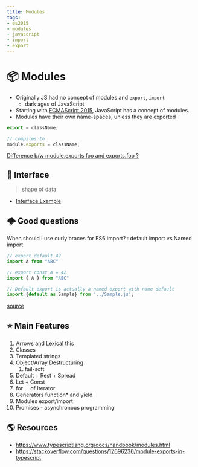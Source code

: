```yaml
---
title: Modules
tags:
- es2015
- modules
- javascript
- import
- export
---
```


# :package: Modules

<TagLinks />


* Originally JS had no concept of modules and `export`, `import`
  * dark ages of JavaScript
* Starting with [ECMAScript 2015](https://babeljs.io/docs/en/learn/), JavaScript has a concept of modules.
* Modules have their own name-spaces, unless they are exported

```ts
export = className;

// compiles to
module.exports = className;
```

[Difference b/w module.exports.foo and exports.foo ?](https://blog.tableflip.io/the-difference-between-module-exports-and-exports/)

## :vertical_traffic_light: Interface

> shape of data

* [Interface Example](https://www.typescriptlang.org/docs/handbook/interfaces.html#our-first-interface)

## :cloud_with_lightning: Good questions

When should I use curly braces for ES6 import?
:  default import vs Named import

   ```js
   // export default 42
   import A from "ABC"

   // export const A = 42
   import { A } from "ABC"

   // Default export is actually a named export with name default
   import {default as Sample} from '../Sample.js';
   ```

   [source](https://stackoverflow.com/questions/36795819/when-should-i-use-curly-braces-for-es6-import)

## :star: Main Features

1. Arrows and Lexical this
2. Classes
3. Templated strings
4. Object/Array Destructuring
   1. fail-soft
5. Default + Rest + Spread
6. Let + Const
7. for ... of Iterator
8. Generators function* and yield
9. Modules export/import
10. Promises - asynchronous programming


## :earth_americas: Resources

* https://www.typescriptlang.org/docs/handbook/modules.html
* https://stackoverflow.com/questions/12696236/module-exports-in-typescript

<Footer />

